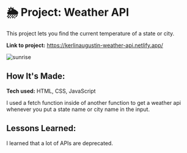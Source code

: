 # 🌦 Project: Weather API

This project lets you find the current temperature of a state or city.

**Link to project:** https://kerlinaugustin-weather-api.netlify.app/

![sunrise](https://user-images.githubusercontent.com/102834611/169357726-0c6e59e3-46c9-48af-b765-c21ec2cb974b.gif)

## How It's Made:

**Tech used:** HTML, CSS, JavaScript

I used a fetch function inside of another function to get a weather api whenever you put a state name or city name in the input. 

## Lessons Learned:

I learned that a lot of APIs are deprecated. 
